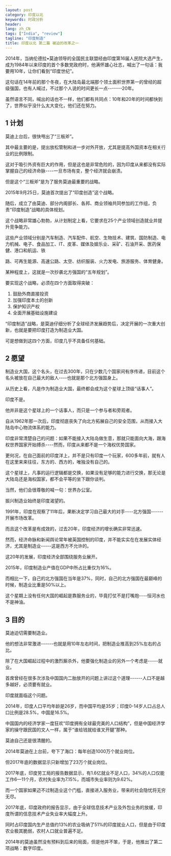 ```yaml
---
layout: post
category: 印度以北
keywords: 时政分析
header:
lang: zh_CN 
tags: ["India", "review"]
tagline: "印度制造"
title: 印度以北 第二篇 被迫的改革之一
---
```


2014年，当纳伦德拉•莫迪领导的全国民主联盟经由印度第16届人民院大选产生，成为1984年以来印度的首个多数党政府时，他满怀雄心壮志，喊出了一句话：我要用10年，让你们看到“印度世纪”。

这句话在14年前的那个冬夜，在大陆岛最北端那个领土面积世界第一的曾经的超级强国，也有人喊过，不过那个人说的时间更长一点-------20年。

虽然语言不同，喊出的话也不一样，他们都有共同点：10年和20年的时间都快到了，世界似乎没什么太大变化，他们还在努力。

## 1 计划

莫迪上台后，很快甩出了“三板斧”。

其中最主要的是，提出放松管制和进一步对外开放，尤其是提高外国资本在相关行业的比例限制。

这对于吸引外资有巨大的作用，但是这也是非常危险的，因为印度从来都没有实际掌握自己的经济命脉----一旦市场有变，整个经济就会崩溃。

但是这个“三板斧”是为了服务莫迪最重要的战略。

2015年9月25日，莫迪首次提出了“印度创造”这个战略。

随后，成立了由莫迪、部分内阁部长、各邦、商业领袖共同参加的工作组，负责“印度制造”战略的具体规划。

这个战略非常雄心勃勃，从计划制定上看，它要求在25个产业领域创造就业并提升竞争能力。

这些产业领域分别是汽车制造、汽车配件、航空、生物技术、建筑、国防制造、电力机械、电子、食品加工、IT、皮革、媒体及娱乐业、采矿、石油开采、医药保健、港口和航运、铁

路、可再生能源、高速公路、太空、纺织服装、火力发电、旅游服务、体育健身。

某种程度上，这就是一次抄袭北方强国的“五年规划”。

要实现这个战略，必须在四个方面取得突破：

1. 鼓励外商直接投资
2. 加强印度本土的创新
3. 保护知识产权
4. 全面开展基础设施建设

“印度制造”战略，是莫迪仔细分析了全球经济发展趋势后，决定开展的一次重大创新，也就是要把印度打造为制造业大国。

可是想做到这四个方面，印度几乎不具备任何基础。

## 2 愿望

制造业大国，这个名头，在过去300年，只在少数几个国家间有序传递，目前这个名头被放在自己最大的敌人----也就是那个北方强国身上。

从历史上看，凡是作为制造业大国，最终都会成为这个星球上顶级“话事人”。

印度不是。

他并非是这个星球上的一个话事人，而只是一个参与者和旁观者。

自从1962年那一次后，印度彻底丧失了向北方拓展自己的安全范围，从而接入大陆岛中心物流体系的能力。

印度非常清楚自己的问题：如果不能接入大陆岛做生意，那就只能面向大海，跟海权世界国家开始搏杀----然而，印度从来都不是一个海权优势国家。

更何况，在自己面前的印度洋上，并不是只有印度一个玩家，600多年前，就有人在这里来来往往，东方的、西方的，唯独没有自己的。

这个星球上，凡事的运行逻辑都是交换，如果没有足够的能力进行交换，那无论是大陆岛还是海权国家，都不会平等的坐下跟你谈判。

当然，他们会很尊敬的喊一句：世界办公室。

振兴制造业始终是印度渴望的。

1991年，印度在观察了11年后，果断决定学习自己最大的对手----北方强国------开展市场改革。

而且这个改革是有成效的，过去20年，印度经济的增长确实非常迅速。

然而，经济命脉和新闻舆论常年被英国控制的印度，并不能实实在在发展实体经济，尤其是制造业-----这是西方不允许的。

这20年的发展，印度经济全部围绕服务业展开。

2015年，印度制造业产值在GDP中所占比重仅为16%。

而相比一下，自己的北方强国在当年是37%，同时，自己的北方强国在最巅峰的时候，制造业比重是50%以上。

这个星期上没有任何大国的崛起是靠服务业的，毕竟打仗不是打嘴炮----恒河水也不是神油。

## 3 目的

莫迪迫切需要制造业。

他的想法非常激进------也就是用10年左右时间，把制造业推高到25%左右的占比。

除了在大国崛起过程中的激烈厮杀外，他要强化制造业的另外一个考虑是-----就业。

首席曾经在很多次涉及中国国内二胎放开的问题上讲过这个道理------人口不是越多越好，必须要有就业。

印度就面临这个问题。

2014年，印度人口平均年龄是26岁，而中国平均是35岁；印度0-14岁人口占总人口比例是28.5%，中国是16.5%。

中国国内的经济学家一度狂欢“印度拥有全球最完美的人口结构”，但是中国经济学家的操守跟民国的文人一样，属于“谁给钱就给谁叉开腿”那种。

莫迪自己还是很清醒的。

2014年莫迪在上台前，夸下了海口：每年创造1000万个就业岗位。

但2017年底的数据显示只新增加了23万个就业岗位。

2017年底，印度劳工局的报告数据显示，有1.6亿就业不足人口，34%的人口仅能工作6—11个月，农村失业率为7.15%，而城市失业率则为9.62%。

而一个国家如果迈不过制造业这个门槛，直接进入服务业，带来的社会隐忧将无穷无尽。

2017年底，印度政府的报告显示，由于全球信息技术产业及外包业务的放缓，印度所谓的信息技术产业失业率大幅度上升。

同时占印度国内生产总值约13%的农业吸纳了51%的印度就业人口，但是由于印度农业极其脆弱，农村人口就业普遍不足。

2014年的莫迪虽然没有预料到后来的局面，但是他并不笨，于是，他推出了第二项战略：数字印度。

